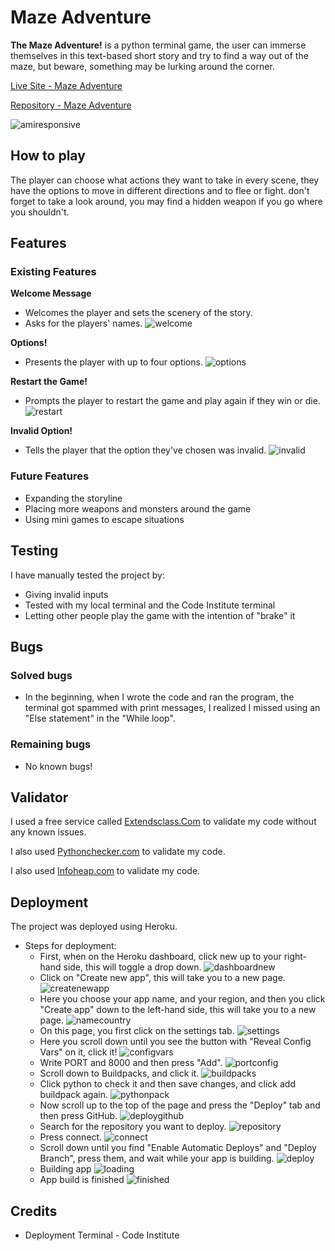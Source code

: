 # Maze Adventure
**The Maze Adventure!** is a python terminal game, the user can immerse themselves in this text-based short story and try to find a way out of the maze, but beware, something may be lurking around the corner.

[Live Site - Maze Adventure](https://mazeadventure.herokuapp.com/)

[Repository - Maze Adventure](https://github.com/Madebybrown/MazeAdventure.com)

![amiresponsive](assets/images/amiresponsive.png)

## How to play
The player can choose what actions they want to take in every scene, they have the options to move in different directions and to flee or fight. don't forget to take a look around, you may find a hidden weapon if you go where you shouldn't.

## Features
### Existing Features

**Welcome Message**
- Welcomes the player and sets the scenery of the story.
- Asks for the players' names.
![welcome](assets/images/featureone.png)

**Options!**
- Presents the player with up to four options.
![options](assets/images/featuretwo.png)

**Restart the Game!**
- Prompts the player to restart the game and play again if they win or die.
![restart](assets/images/featurethree.png)

**Invalid Option!**
- Tells the player that the option they've chosen was invalid.
![invalid](assets/images/featurefour.png)

### Future Features
- Expanding the storyline
- Placing more weapons and monsters around the game
- Using mini games to escape situations

## Testing
I have manually tested the project by:
- Giving invalid inputs
- Tested with my local terminal and the Code Institute terminal
- Letting other people play the game with the intention of "brake" it

## Bugs
### Solved bugs
- In the beginning, when I wrote the code and ran the program, the terminal got spammed with print messages, I realized I missed using an "Else statement" in the "While loop".

### Remaining bugs
- No known bugs!

## Validator
I used a free service called [Extendsclass.Com](https://extendsclass.com/python-tester.html) to validate my code without any known issues.

I also used [Pythonchecker.com](https://www.pythonchecker.com/) to validate my code.

I also used [Infoheap.com](https://infoheap.com/python-lint-online/) to validate my code.

## Deployment
The project was deployed using Heroku.
 - Steps for deployment:
    - First, when on the Heroku dashboard, click new up to your right-hand side, this will toggle a drop down.
![dashboardnew](assets/images/dashboardnew.png)
    - Click on "Create new app", this will take you to a new page.
![createnewapp](assets/images/createnewapp.png)
    - Here you choose your app name, and your region, and then you click "Create app" down to the left-hand side, this will take you to a new page.
![namecountry](assets/images/namecountry.png)
    - On this page, you first click on the settings tab.
![settings](assets/images/settings.png)
    - Here you scroll down until you see the button with "Reveal Config Vars" on it, click it!
![configvars](assets/images/configvars.png)
    - Write PORT and 8000 and then press "Add". 
![portconfig](assets/images/portconfig.png)
    - Scroll down to Buildpacks, and click it.
![buildpacks](assets/images/buildpacks.png)
    - Click python to check it and then save changes, and click add buildpack again.
![pythonpack](assets/images/pythonpack.png)
    - Now scroll up to the top of the page and press the "Deploy" tab and then press GitHub.
![deploygithub](assets/images/deploygithub.png)
    - Search for the repository you want to deploy.
![repository](assets/images/repository.png)
    - Press connect.
![connect](assets/images/connect.png)
    - Scroll down until you find "Enable Automatic Deploys" and "Deploy Branch", press them, and wait while your app is building.
![deploy](assets/images/deploy.png)
    - Building app
![loading](assets/images/loading.png)
    - App build is finished
![finished](assets/images/finished.png)

## Credits
- Deployment Terminal - Code Institute